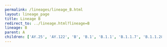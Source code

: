 ```yaml
---
permalink: /lineages/lineage_B.html
layout: lineage_page
title: Lineage B
redirect_to: ../lineage.html?lineage=B
lineage: B
parent: A
children: ['AY.25', 'AY.122', 'B', 'B.1', 'B.1.1', 'B.1.1.7', 'B.1.1.28', 'B.1.1.50', 'B.1.1.529', 'B.1.2', 'B.1.351', 'B.1.617', 'B.1.617.2', 'BA.1', 'BA.1.1', 'BA.1.1.14', 'BA.1.15', 'BA.1.17', 'BA.1.17.2', 'BA.1.21', 'BA.2', 'BA.2.3', 'BA.2.3.2', 'BA.2.3.21', 'BA.2.9', 'BA.2.10.1', 'BA.2.12.1', 'BA.2.13', 'BA.2.23', 'BA.2.36', 'BA.2.56', 'BA.2.65', 'BA.2.75', 'BA.2.75.2', 'BA.2.75.5', 'BA.2.86', 'BA.4', 'BA.4.1', 'BA.4.1.8', 'BA.4.1.9', 'BA.4.1.11', 'BA.4.6', 'BA.4.6.5', 'BA.5', 'BA.5.1', 'BA.5.1.1', 'BA.5.1.4', 'BA.5.1.12', 'BA.5.1.15', 'BA.5.1.22', 'BA.5.1.23', 'BA.5.1.26', 'BA.5.1.30', 'BA.5.1.35', 'BA.5.1.38', 'BA.5.2', 'BA.5.2.1', 'BA.5.2.2', 'BA.5.2.6', 'BA.5.2.9', 'BA.5.2.12', 'BA.5.2.20', 'BA.5.2.21', 'BA.5.2.22', 'BA.5.2.23', 'BA.5.2.24', 'BA.5.2.26', 'BA.5.2.28', 'BA.5.2.34', 'BA.5.2.35', 'BA.5.2.36', 'BA.5.2.43', 'BA.5.2.47', 'BA.5.2.48', 'BA.5.2.49', 'BA.5.2.50', 'BA.5.2.57', 'BA.5.2.58', 'BA.5.2.59', 'BA.5.3', 'BA.5.3.1', 'BA.5.3.2', 'BA.5.3.5', 'BA.5.5', 'BA.5.6', 'BA.5.11', 'BA.5.12', 'P.1']
---
```

